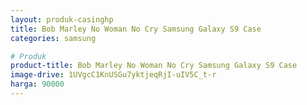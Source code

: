 ```yaml
---
layout: produk-casinghp
title: Bob Marley No Woman No Cry Samsung Galaxy S9 Case
categories: samsung

# Produk
product-title: Bob Marley No Woman No Cry Samsung Galaxy S9 Case
image-drive: 1UVgcC1KnUSGu7yktjeqRjI-uIV5C_t-r
harga: 90000
---
```


